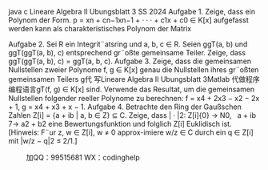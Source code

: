 java c
Lineare Algebra II 
Ubungsblatt 3
SS 2024
Aufgabe 1. Zeige, dass ein Polynom der Form.
p = xn + cn−1xn−1 + · · · + c1x + c0 ∈ K[x]
aufgefasst werden kann als charakteristisches Polynom der Matrix

Aufgabe 2. Sei R ein Integrit¨atsring und a, b, c ∈ R. Seien ggT(a, b) und ggT(ggT(a, b), c) entsprechend gr¨oßte gemeinsame Teiler. Zeige, dass
ggT(ggT(a, b), c) = ggT(a, b, c).
Aufgabe 3. Zeige, dass die gemeinsamen Nullstellen zweier Polynome f, g ∈ K[x] genau die Nullstellen ihres gr¨oßten gemeinsamen Teilers g代 写Lineare Algebra II Ubungsblatt 3Matlab
代做程序编程语言gT(f, g) ∈ K[x] sind. Verwende das Resultat, um die gemeinsamen Nullstellen folgender reeller Polynome zu berechnen:
f = x4 + 2x3 − x2 − 2x + 1,
g = x4 + x3 + x − 1.
Aufgabe 4. Betrachte den Ring der Gaußschen Zahlen Z[i] = {a + ib | a, b ∈ Z} ⊆ C. Zeige, dass
| · |2: Z[i]\{0} → N0,   a + ib 7→ a2 + b2
eine Bewertungsfunktion und folglich Z[i] Euklidisch ist. [Hinweis: F¨ur z, w ∈ Z[i], w ≠ 0 approx-imiere w/z ∈ C durch ein q ∈ Z[i] mit |w/z − q|2 ≤ 2/1.]







         
加QQ：99515681  WX：codinghelp
